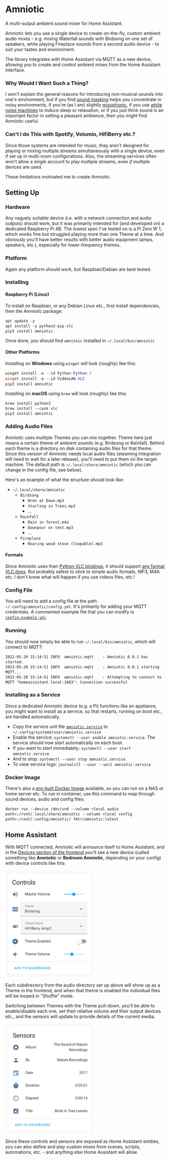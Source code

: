 # Amniotic

A multi-output ambient sound mixer for Home Assistant.

Amniotic lets you use a single device to create on-the-fly, custom ambient audio mixes - e.g. mixing Waterfall sounds
with Birdsong on one set of speakers, while playing Fireplace sounds from a second audio device - to suit your tastes
and environment.

The library integrates with Home Assistant via MQTT as a new device, allowing you to create and control ambient mixes
from the Home Assistant interface.

### Why Would I Want Such a Thing?

I won't explain the general reasons for introducing non-musical sounds into one's environment, but if you
find [sound masking](https://en.wikipedia.org/wiki/Sound_masking) helps you concentrate in noisy environments, if
you're (as I am) slightly [misophonic](https://www.webmd.com/mental-health/what-is-misophonia), if you
use [white noise machines](https://en.wikipedia.org/wiki/White_noise_machine) to induce sleep or relaxation, or if you
just think sound is an important factor in setting a pleasant ambience, then you might find Amniotic useful.

### Can't I do This with Spotify, Volumio, HifiBerry etc.?

Since those systems are intended for music, they aren't designed for playing or mixing multiple streams simultaneously
with a single device, even if set up in multi-room configurations. Also, the streaming services often won't allow a
single account to play multiple streams, even _if_ multiple devices are used.

These limitations motivated me to create Amniotic.

## Setting Up

### Hardware

Any vaguely suitable device (i.e. with a network connection and audio outputs) should work, but it was primarily
intended for (and developed on) a dedicated Raspberry Pi 4B. The lowest spec I've tested on is a Pi Zero W 1, which
works fine but struggled playing more than one Theme at a time. And obviously you'll have better results with better
audio equipment (amps, speakers, etc.), especially for lower-frequency themes.

### Platform

Again any platform should work, but Raspbian/Debian are best tested.

### Installing

#### Raspberry Pi (Linux)

To install on Raspbian, or any Debian Linux etc., first install dependencies, then the Amniotic package:

```console
apt update -y
apt install -y python3-pip vlc
pip3 install amniotic
```

Once done, you should find `amnitoic` installed in  `~/.local/bin/amniotic`

#### Other Platforms

Installing on **Windows** using `winget` will look (roughly) like this:

```powershell
winget install -e --id Python.Python.3
winget install -e --id VideoLAN.VLC
pip3 install amniotic
```

Installing on **macOS** using `brew` will look (roughly) like this:

```console
brew install python3
brew install --cask vlc
pip3 install amniotic
```

### Adding Audio Files

Amniotic uses multiple Themes you can mix together. Theme here just means a certain theme of ambient sounds (e.g.
Birdsong or Rainfall). Behind each theme is a directory on disk containing audio files for that theme. Since this
version of Amniotic needs local audio files (steaming integration will need to wait for a later release), you'll need to
put them on the target machine. The default path is `~/.local/share/amniotic` (which you can change in the config file,
see below).

Here's an example of what the structure should look like:

- `~/.local/share/amniotic`
    - `Birdsong`
        - `Wren at Dawn.mp3`
        - `Starling in Trees.mp3`
        - ...
    - `Rainfall`
        - `Rain in forest.m4a`
        - `Downpour on tent.mp3`
        - ...
    - `Fireplace`
        - `Roaring wood stove (loopable).mp3`

#### Formats

Since Amniotic uses then [Python VLC bindings](https://wiki.videolan.org/python_bindings), it should
support [any format VLC does](https://wiki.videolan.org/VLC_Features_Formats/#Audio_Codecs). But probably safest to
stick to simple audio formats, MP3, M4A etc. I don't know what will happen if you use videos files, etc.!

### Config File

You will need to add a config file at the path `~/.config/amniotic/config.yml`. It's primarily for adding your MQTT
credentials. A commented example file that you can modify is [`config.example.yml`](config.example.yml).

### Running

You should now simply be able to run `~/.local/bin/amniotic`, which will connect to MQTT:

```console
2022-05-20 15:14:51 INFO  amniotic.mqtt    : Amniotic 0.0.1 has started.
2022-05-20 15:14:51 INFO  amniotic.mqtt    : Amniotic 0.0.1 starting MQTT...
2022-05-20 15:14:51 INFO  amniotic.mqtt    : Attempting to connect to MQTT "homeassistant.local:1883": Connection successful
```

### Installing as a Service

Since a dedicated Amniotic device (e.g. a Pi) functions like an appliance, you might want to install as a service, so
that restarts, running on boot etc., are handled automatically.

- Copy the service unit file [`amniotic.service`](amniotic.service) to `~/.config/systemd/user/amniotic.service`
- Enable the service: `systemctl --user enable amniotic.service`. The service should now start automatically on each
  boot.
- If you want to start immediately: `systemctl --user start amniotic.service`
- And to stop: `systemctl --user stop amniotic.service`
- To view service logs: `journalctl --user --unit amniotic.service`

### Docker Image

There's also a [pre-built Docker Image](https://hub.docker.com/r/fmtr/amniotic) available, so you can run on a NAS or
home server etc. To run in container, use this command to map through sound devices, audio and config files:

```console
docker run --device /dev/snd --volume <local audio path>:/root/.local/share/amniotic --volume <local config path>:/root/.config/amniotic/ fmtr/amniotic:latest
```

## Home Assistant

With MQTT connected, Amniotic will announce itself to Home Assistant, and in
the [Devices section of the frontend](http://homeassistant.local:8123/config/devices/dashboard) you'll see a new
device (called something like **Amniotic** or **Bedroom Amniotic**, depending on your config) with device controls like
this:

<img src="ha_controls.png" width="281"/>

Each subdirectory from the audio directory set up above will show up as a Theme in the frontend, and when that theme is
enabled the individual files will be looped in "Shuffle"
mode.

Switching between Themes with the Theme pull-down, you'll be able to enable/disable each one, set their relative volume
and their output devices etc., and the sensors will update to provide details of the current media.

<img src="ha_sensors.png" width="281"/>

Since these controls and sensors are exposed as Home Assistant entities, you can also define and play custom mixes from
scenes, scripts, automations, etc. - and anything else Home Assistant will allow.